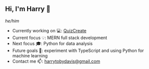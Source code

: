 ## Hi, I'm Harry 👋
_he/him_

- Currently working on 💻: [QuizCreate](https://github.com/harryd05/quizcreate)
- Current focus 💡: MERN full stack development
- Next focus 🎓: Python for data analysis
- Future goals 📅: experiment with TypeScript and using Python for machine learning
- Contact me 📫: harrytobydavis@gmail.com
